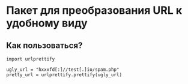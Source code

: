 # Пакет для преобразования URL к удобному виду

## Как пользоваться?
    import urlprettify

    ugly_url = "hxxxfd[:]//test[.]io/spam.php"
    pretty_url = urlprettify.prettify(ugly_url)
